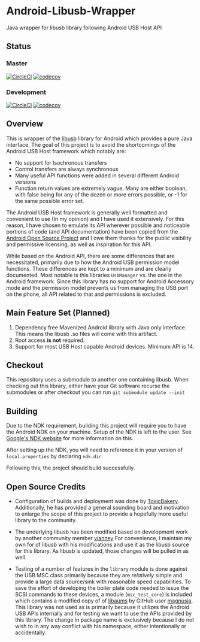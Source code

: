 # Android-Libusb-Wrapper
Java wrapper for libusb library following Android USB Host API

## Status
### Master
[![CircleCI](https://circleci.com/gh/jwoolston/Android-Libusb-Wrapper/tree/master.svg?style=svg)](https://circleci.com/gh/jwoolston/Android-Libusb-Wrapper/tree/master)
[![codecov](https://codecov.io/gh/jwoolston/Android-Libusb-Wrapper/branch/master/graph/badge.svg)](https://codecov.io/gh/jwoolston/Android-Libusb-Wrapper)
### Development
[![CircleCI](https://circleci.com/gh/jwoolston/Android-Libusb-Wrapper/tree/development.svg?style=svg)](https://circleci.com/gh/jwoolston/Android-Libusb-Wrapper/tree/development)
[![codecov](https://codecov.io/gh/jwoolston/Android-Libusb-Wrapper/branch/development/graph/badge.svg)](https://codecov.io/gh/jwoolston/Android-Libusb-Wrapper)

## Overview
This is wrapper of the [libusb](https://github.com/libusb/libusb) library for Android which provides a pure Java interface. The goal of this project is to avoid the shortcomings of the Android USB Host framework which notably are:
* No support for Isochronous transfers
* Control transfers are always synchronous
* Many useful API functions were added in several different Android versions
* Function return values are extremely vague. Many are either boolean, with false being for any of the dozen or more errors possible, or -1 for the same possible error set.

The Android USB Host framework is generally well formatted and convenient to use (In my opinion) and I have used it extensively. For this reason, I have chosen to emulate its API wherever possible and noticeable portions of code (and API documentation) have been copied from the [Android Open Source Project](https://android.googlesource.com/platform/) and I owe them thanks for the public visibility and permissive licensing, as well as inspiration for this API.

While based on the Android API, there are some differences that are necessitated, primarily due to how the Android USB permission model functions. These differences
are kept to a minimum and are clearly documented. Most notable is this libraries `UsbManager` vs. the one in the Android framework. Since this library has no support for
Android Accessory mode and the permission model prevents us from managing the USB port on the phone, all API related to that and permissions is excluded.

## Main Feature Set (Planned)
1. Dependency free Mavenized Android library with Java only interface. This means the libusb .so files will come with this artifact.
2. Root access **is not** required.
2. Support for most USB Host capable Android devices. Minimum API is 14.

## Checkout
This repository uses a submodule to another one containing libusb. When checking out this library, either have your Git software recurse the submodules or after checkout you can run
`git submodule update --init`

## Building
Due to the NDK requirement, building this project will require you to have the Android NDK on your machine. Setup of the NDK is left to the user. See [Google's NDK website](https://developer.android.com/tools/sdk/ndk/index.html) for more information on this.

After setting up the NDK, you will need to reference it in your version of `local.properties` by declaring `ndk.dir`.

Following this, the project should build successfully.

## Open Source Credits
- Configuration of builds and deployment was done by [ToxicBakery](https://github.com/ToxicBakery). Additionally, he has provided a general sounding board and motivation to enlarge the scope of this project to provide a hopefully more useful library to the community.

- The underlying libusb has been modified based on development work by another community member [vianney](https://github.com/vianney/libusb/tree/android) For convenience, I maintain my own for of libusb with his modifications and use it as the libusb source for this library. As libusb is updated, those changes will be pulled in as well.

- Testing of a number of features in the `library` module is done against the USB MSC class primarily because they are _relatively_ simple and provide a large data source/sink with reasonable speed capabilities. To save the effort of developing the boiler plate code needed to issue the SCSI commands to these devices, a module (`msc_test_core`) is included which contains a modified copy of of [libaums](https://github.com/magnusja/libaums) by GitHub user [magnusja](https://github.com/magnusja). This library was not used as is primarily because it utilizes the Android USB APIs internally and for testing we want to use the APIs provided by this library. The change in package name is exclusively because I do not wish to in any way conflict with his namespace, either intentionally or accidentally.
